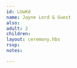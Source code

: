 ```yaml
---
id: LUwKd
name: Jayne Lord & Guest
also:
adult: 2
children:
layout: ceremony.hbs
rsvp:
notes:

---
```

